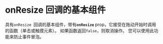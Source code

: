 # onResize 回调的基本组件

具有`onResize `回调的基本组件，带有<b>`onResize` </b> prop，它接受在拖动开始时调用的函数（单击或触摸元素）。 如果函数返回`false`，则取消操作。 您可以使用此功能来防止事件冒泡。

<callbacksOnresize/>